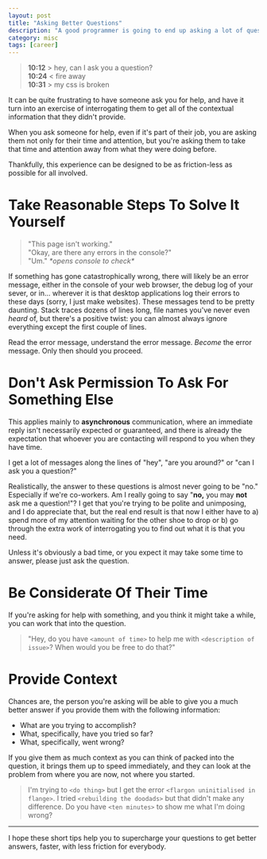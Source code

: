 ```yaml
---
layout: post
title: "Asking Better Questions"
description: "A good programmer is going to end up asking a lot of questions. Here's how to make that a painless process for both you and your team mates."
category: misc
tags: [career]
---
```


> **10:12** > hey, can I ask you a question?  
> **10:24** < fire away  
> **10:31** > my css is broken  

It can be quite frustrating to have someone ask you for help, and have it turn into an exercise of interrogating them to get all of the contextual information that they didn't provide.

When you ask someone for help, even if it's part of their job, you are asking them not only for their time and attention, but you're asking them to take that time and attention away from what they were doing before.

Thankfully, this experience can be designed to be as friction-less as possible for all involved.

# Take Reasonable Steps To Solve It Yourself

> "This page isn't working."  
> "Okay, are there any errors in the console?"  
> "Um." *\*opens console to check\**

If something has gone catastrophically wrong, there will likely be an error message, either in the console of your web browser, the debug log of your sever, or in... wherever it is that desktop applications log their errors to these days (sorry, I just make websites). These messages tend to be pretty daunting. Stack traces dozens of lines long, file names you've never even *heard* of, but there's a positive twist: you can almost always ignore everything except the first couple of lines.

Read the error message, understand the error message. *Become* the error message. Only then should you proceed.

# Don't Ask Permission To Ask For Something Else

This applies mainly to **asynchronous** communication, where an immediate reply isn't necessarily expected or guaranteed, and there is already the expectation that whoever you are contacting will respond to you when they have time.

I get a lot of messages along the lines of "hey", "are you around?" or "can I ask you a question?"

Realistically, the answer to these questions is almost never going to be "no." Especially if we're co-workers. Am I really going to say "**no,** you may **not** ask me a question!"? I get that you're trying to be polite and unimposing, and I do appreciate that, but the real end result is that now I either have to a) spend more of my attention waiting for the other shoe to drop or b) go through the extra work of interrogating you to find out what it is that you need.

Unless it's obviously a bad time, or you expect it may take some time to answer, please just ask the question.

# Be Considerate Of Their Time

If you're asking for help with something, and you think it might take a while, you can work that into the question.

> "Hey, do you have `<amount of time>` to help me with `<description of issue>`? When would you be free to do that?"

# Provide Context

Chances are, the person you're asking will be able to give you a much better answer if you provide them with the following information:

* What are you trying to accomplish?
* What, specifically, have you tried so far?
* What, specifically, went wrong?

If you give them as much context as you can think of packed into the question, it brings them up to speed immediately, and they can look at the problem from where you are now, not where you started.

> I'm trying to `<do thing>` but I get the error `<flargon uninitialised in flange>`. I tried `<rebuilding the doodads>` but that didn't make any difference. Do you have `<ten minutes>` to show me what I'm doing wrong?

---

I hope these short tips help you to supercharge your questions to get better answers, faster, with less friction for everybody.